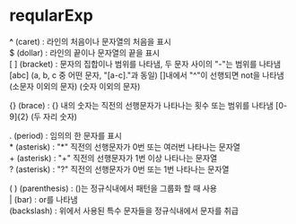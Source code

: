 # reqularExp

**^** (caret) : 라인의 처음이나 문자열의 처음을 표시 \
$ (dollar) : 라인의 끝이나 문자열의 끝을 표시 \
\[ ] (bracket) : 문자의 집합이나 범위를 나타냄, 두 문자 사이의 "-"는 범위를 나타냄 \[abc] (a, b, c 중 어떤 문자, "\[a-c]."과 동일) \[]내에서 "^"이 선행되면 not을 나타냄  (소문자 이외의 문자)  (숫자 이외의 문자)

{} (brace) : {} 내의 숫자는 직전의 선행문자가 나타나는 횟수 또는 범위를 나타냄 \[0-9]{2} (두 자리 숫자)

. (period) : 임의의 한 문자를 표시 \
\* (asterisk) : "\*" 직전의 선행문자가 0번 또는 여러번 나타나는 문자열 \
\+ (asterisk) : "+" 직전의 선행문자가 1번 이상 나타나는 문자열 \
? (asterisk) : "?" 직전의 선행문자가 0번 또는 1번 나타나는 문자열

( ) (parenthesis) : ()는 정규식내에서 패턴을 그룹화 할 때 사용 \
\| (bar) : or를 나타냄  \
(backslash) : 위에서 사용된 특수 문자들을 정규식내에서 문자를 취급
